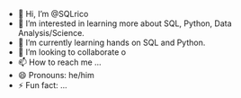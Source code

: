 - 👋 Hi, I’m @SQLrico
- 👀 I’m interested in learning more about SQL, Python, Data Analysis/Science.
- 🌱 I’m currently learning hands on SQL and Python.
- 💞️ I’m looking to collaborate o
- 📫 How to reach me ...
- 😄 Pronouns: he/him
- ⚡ Fun fact: ...

<!---
SQLrico/SQLrico is a ✨ special ✨ repository because its `README.md` (this file) appears on your GitHub profile.
You can click the Preview link to take a look at your changes.
--->
